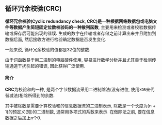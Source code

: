## 循环冗余校验(CRC)

**循环冗余校验(Cyclic redundancy check, CRC)**是一种根据网络数据包或电脑文件等数据产生简短固定位数校验码的一种**散列函数**, 主要用来检测或者校验数据传输或保存后可能出现的错误. 生成的数字在传输或者存储之前计算出来并且附加到数据后面, 然后接收方进行检验确定数据是否发生变化. 

一般来说, 循环冗余校验的值都是32位的整数. 

由于词函数易于用二进制的电脑硬件使用, 容易进行数学分析并且尤其善于检测传输通道干扰引起的错误, 因此获得广泛使用.

#### 简介

**CRC**为校验和的一种, 是两个字节数据流采用二进制除法(没有进位, 使用`XOR`来代替减法)相除所得到的余数. 

其中被除数是需要计算校验和的信息数据流的二进制表示, 除数是一个长度为(n + 1)的预定义(短)的二进制数, 通常用多项式的系数来表示. 在做除法之前, 要在信息数据之后加上n个0.